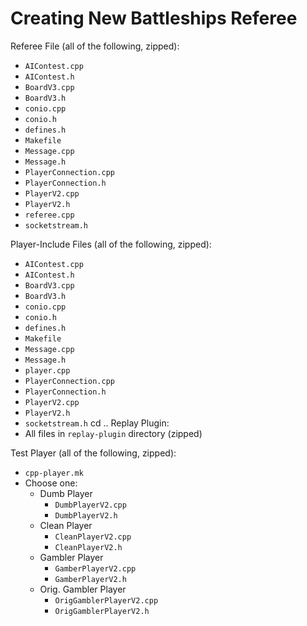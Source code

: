# Creating New Battleships Referee
Referee File (all of the following, zipped):
* `AIContest.cpp`
* `AIContest.h`
* `BoardV3.cpp`
* `BoardV3.h`
* `conio.cpp`
* `conio.h`
* `defines.h`
* `Makefile`
* `Message.cpp`
* `Message.h`
* `PlayerConnection.cpp`
* `PlayerConnection.h`
* `PlayerV2.cpp`
* `PlayerV2.h`
* `referee.cpp`
* `socketstream.h`

Player-Include Files (all of the following, zipped):
* `AIContest.cpp`
* `AIContest.h`
* `BoardV3.cpp`
* `BoardV3.h`
* `conio.cpp`
* `conio.h`
* `defines.h`
* `Makefile`
* `Message.cpp`
* `Message.h`
* `player.cpp`
* `PlayerConnection.cpp`
* `PlayerConnection.h`
* `PlayerV2.cpp`
* `PlayerV2.h`
* `socketstream.h`
cd ..
Replay Plugin:
* All files in `replay-plugin` directory (zipped)
    
Test Player (all of the following, zipped):
* `cpp-player.mk`
* Choose one:
    * Dumb Player
        * `DumbPlayerV2.cpp`
        * `DumbPlayerV2.h`
    * Clean Player
        * `CleanPlayerV2.cpp`
        * `CleanPlayerV2.h`
    * Gambler Player
        * `GamberPlayerV2.cpp`
        * `GamberPlayerV2.h`
    * Orig. Gambler Player
        * `OrigGamblerPlayerV2.cpp`
        * `OrigGamblerPlayerV2.h`